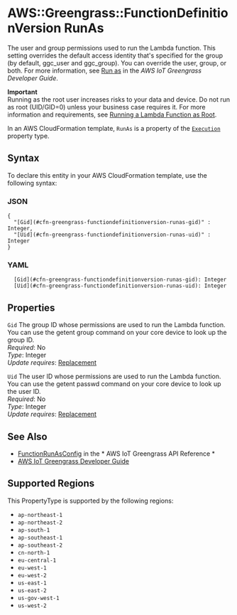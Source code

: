 # AWS::Greengrass::FunctionDefinitionVersion RunAs<a name="aws-properties-greengrass-functiondefinitionversion-runas"></a>

<a name="aws-properties-greengrass-functiondefinitionversion-runas-description"></a>The user and group permissions used to run the Lambda function\. This setting overrides the default access identity that's specified for the group \(by default, ggc\_user and ggc\_group\)\. You can override the user, group, or both\. For more information, see [Run as](https://docs.aws.amazon.com/greengrass/latest/developerguide/lambda-group-config.html#lambda-access-identity.html) in the *AWS IoT Greengrass Developer Guide*\.

**Important**  
Running as the root user increases risks to your data and device\. Do not run as root \(UID/GID=0\) unless your business case requires it\. For more information and requirements, see [Running a Lambda Function as Root](https://docs.aws.amazon.com/greengrass/latest/developerguide/lambda-group-config.html#lambda-running-as-root)\. 

<a name="aws-properties-greengrass-functiondefinitionversion-runas-inheritance"></a> In an AWS CloudFormation template, `RunAs` is a property of the [ `Execution` ](https://docs.aws.amazon.com/AWSCloudFormation/latest/UserGuide/aws-properties-greengrass-functiondefinitionversion-execution.html) property type\.

## Syntax<a name="aws-properties-greengrass-functiondefinitionversion-runas-syntax"></a>

To declare this entity in your AWS CloudFormation template, use the following syntax:

### JSON<a name="aws-properties-greengrass-functiondefinitionversion-runas-syntax.json"></a>

```
{
  "[Gid](#cfn-greengrass-functiondefinitionversion-runas-gid)" : Integer,
  "[Uid](#cfn-greengrass-functiondefinitionversion-runas-uid)" : Integer
}
```

### YAML<a name="aws-properties-greengrass-functiondefinitionversion-runas-syntax.yaml"></a>

```
  [Gid](#cfn-greengrass-functiondefinitionversion-runas-gid): Integer
  [Uid](#cfn-greengrass-functiondefinitionversion-runas-uid): Integer
```

## Properties<a name="aws-properties-greengrass-functiondefinitionversion-runas-properties"></a>

`Gid`  <a name="cfn-greengrass-functiondefinitionversion-runas-gid"></a>
The group ID whose permissions are used to run the Lambda function\. You can use the getent group command on your core device to look up the group ID\.  
*Required*: No  
*Type*: Integer  
*Update requires*: [Replacement](https://docs.aws.amazon.com/AWSCloudFormation/latest/UserGuide/using-cfn-updating-stacks-update-behaviors.html#update-replacement)

`Uid`  <a name="cfn-greengrass-functiondefinitionversion-runas-uid"></a>
The user ID whose permissions are used to run the Lambda function\. You can use the getent passwd command on your core device to look up the user ID\.  
*Required*: No  
*Type*: Integer  
*Update requires*: [Replacement](https://docs.aws.amazon.com/AWSCloudFormation/latest/UserGuide/using-cfn-updating-stacks-update-behaviors.html#update-replacement)

## See Also<a name="aws-properties-greengrass-functiondefinitionversion-runas--seealso"></a>
+  [FunctionRunAsConfig](https://docs.aws.amazon.com/greengrass/latest/apireference/definitions-functionrunasconfig.html) in the * AWS IoT Greengrass API Reference * 
+  [AWS IoT Greengrass Developer Guide](https://docs.aws.amazon.com/greengrass/latest/developerguide/) 

## Supported Regions

This PropertyType is supported by the following regions:

- `ap-northeast-1`
- `ap-northeast-2`
- `ap-south-1`
- `ap-southeast-1`
- `ap-southeast-2`
- `cn-north-1`
- `eu-central-1`
- `eu-west-1`
- `eu-west-2`
- `us-east-1`
- `us-east-2`
- `us-gov-west-1`
- `us-west-2`
